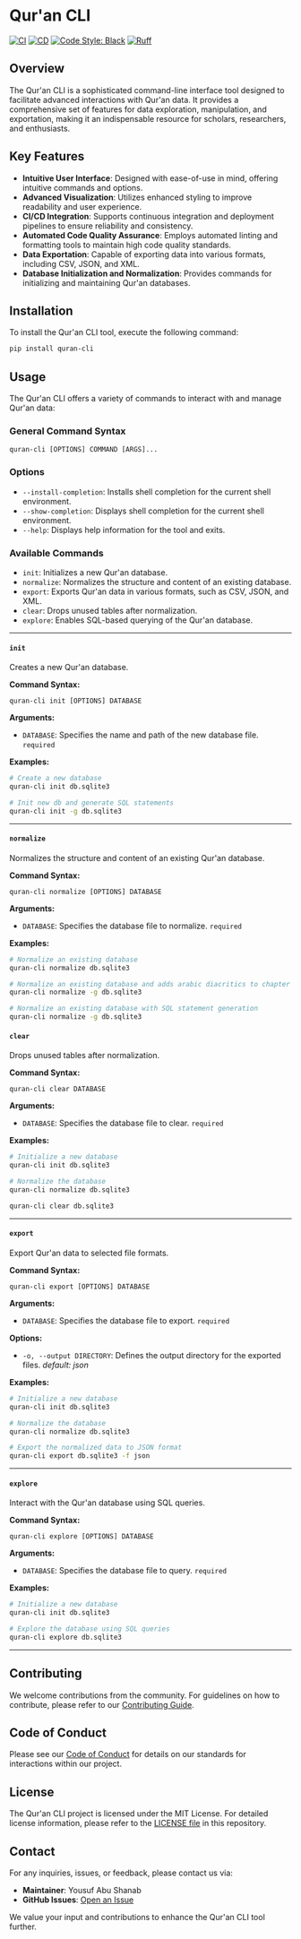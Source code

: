 # Qur'an CLI

[![CI](https://github.com/youzarsiph/quran-cli/actions/workflows/ci.yml/badge.svg)](https://github.com/youzarsiph/quran-cli/actions/workflows/ci.yml)
[![CD](https://github.com/youzarsiph/quran-cli/actions/workflows/cd.yml/badge.svg)](https://github.com/youzarsiph/quran-cli/actions/workflows/cd.yml)
[![Code Style: Black](https://github.com/youzarsiph/quran-cli/actions/workflows/black.yml/badge.svg)](https://github.com/youzarsiph/quran-cli/actions/workflows/black.yml)
[![Ruff](https://github.com/youzarsiph/quran-cli/actions/workflows/ruff.yml/badge.svg)](https://github.com/youzarsiph/quran-cli/actions/workflows/ruff.yml)

## Overview

The Qur'an CLI is a sophisticated command-line interface tool designed to facilitate advanced interactions with Qur'an data. It provides a comprehensive set of features for data exploration, manipulation, and exportation, making it an indispensable resource for scholars, researchers, and enthusiasts.

## Key Features

- **Intuitive User Interface**: Designed with ease-of-use in mind, offering intuitive commands and options.
- **Advanced Visualization**: Utilizes enhanced styling to improve readability and user experience.
- **CI/CD Integration**: Supports continuous integration and deployment pipelines to ensure reliability and consistency.
- **Automated Code Quality Assurance**: Employs automated linting and formatting tools to maintain high code quality standards.
- **Data Exportation**: Capable of exporting data into various formats, including CSV, JSON, and XML.
- **Database Initialization and Normalization**: Provides commands for initializing and maintaining Qur'an databases.

## Installation

To install the Qur'an CLI tool, execute the following command:

```bash
pip install quran-cli
```

## Usage

The Qur'an CLI offers a variety of commands to interact with and manage Qur'an data:

### General Command Syntax

```console
quran-cli [OPTIONS] COMMAND [ARGS]...
```

### Options

- `--install-completion`: Installs shell completion for the current shell environment.
- `--show-completion`: Displays shell completion for the current shell environment.
- `--help`: Displays help information for the tool and exits.

### Available Commands

- `init`: Initializes a new Qur'an database.
- `normalize`: Normalizes the structure and content of an existing database.
- `export`: Exports Qur'an data in various formats, such as CSV, JSON, and XML.
- `clear`: Drops unused tables after normalization.
- `explore`: Enables SQL-based querying of the Qur'an database.

---

#### `init`

Creates a new Qur'an database.

**Command Syntax:**

```console
quran-cli init [OPTIONS] DATABASE
```

**Arguments:**

- `DATABASE`: Specifies the name and path of the new database file. `required`

**Examples:**

```bash
# Create a new database
quran-cli init db.sqlite3

# Init new db and generate SQL statements
quran-cli init -g db.sqlite3
```

---

#### `normalize`

Normalizes the structure and content of an existing Qur'an database.

**Command Syntax:**

```console
quran-cli normalize [OPTIONS] DATABASE
```

**Arguments:**

- `DATABASE`: Specifies the database file to normalize. `required`

**Examples:**

```bash
# Normalize an existing database
quran-cli normalize db.sqlite3

# Normalize an existing database and adds arabic diacritics to chapter names
quran-cli normalize -g db.sqlite3

# Normalize an existing database with SQL statement generation
quran-cli normalize -g db.sqlite3
```

#### `clear`

Drops unused tables after normalization.

**Command Syntax:**

```console
quran-cli clear DATABASE
```

**Arguments:**

- `DATABASE`: Specifies the database file to clear. `required`

**Examples:**

```bash
# Initialize a new database
quran-cli init db.sqlite3

# Normalize the database
quran-cli normalize db.sqlite3

quran-cli clear db.sqlite3
```

---

#### `export`

Export Qur'an data to selected file formats.

**Command Syntax:**

```console
quran-cli export [OPTIONS] DATABASE
```

**Arguments:**

- `DATABASE`: Specifies the database file to export. `required`

**Options:**

- `-o, --output DIRECTORY`: Defines the output directory for the exported files. *default: json*

**Examples:**

```bash
# Initialize a new database
quran-cli init db.sqlite3

# Normalize the database
quran-cli normalize db.sqlite3

# Export the normalized data to JSON format
quran-cli export db.sqlite3 -f json
```

---

#### `explore`

Interact with the Qur'an database using SQL queries.

**Command Syntax:**

```console
quran-cli explore [OPTIONS] DATABASE
```

**Arguments:**

- `DATABASE`: Specifies the database file to query. `required`

**Examples:**

```bash
# Initialize a new database
quran-cli init db.sqlite3

# Explore the database using SQL queries
quran-cli explore db.sqlite3
```

---

## Contributing

We welcome contributions from the community. For guidelines on how to contribute, please refer to our [Contributing Guide](CONTRIBUTING.md).

## Code of Conduct

Please see our [Code of Conduct](CODE_OF_CONDUCT.md) for details on our standards for interactions within our project.

## License

The Qur'an CLI project is licensed under the MIT License. For detailed license information, please refer to the [LICENSE file](LICENSE) in this repository.

## Contact

For any inquiries, issues, or feedback, please contact us via:

- **Maintainer**: Yousuf Abu Shanab
- **GitHub Issues**: [Open an Issue](https://github.com/youzarsiph/quran-cli/issues)

We value your input and contributions to enhance the Qur'an CLI tool further.
